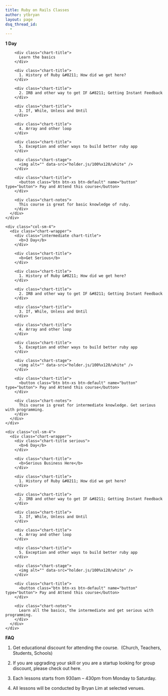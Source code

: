 ```yaml
---
title: Ruby on Rails Classes
author: ytbryan
layout: page
dsq_thread_id:
  - 
---
```

<div class="container-fluid">
  <div class="row">
    <div class="col-sm-4">
      <div class="chart-wrapper">
        <div class="easy chart-title">
          <b>1 Day</b>
        </div>
        
        <div class="chart-title">
          Learn the basics
        </div>
        
        <div class="chart-title">
          1. History of Ruby &#8211; How did we get here?
        </div>
        
        <div class="chart-title">
          2. IRB and other way to get IF &#8211; Getting Instant Feedback
        </div>
        
        <div class="chart-title">
          3. If, While, Unless and Until
        </div>
        
        <div class="chart-title">
          4. Array and other loop
        </div>
        
        <div class="chart-title">
          5. Exception and other ways to build better ruby app
        </div>
        
        <div class="chart-stage">
          <img alt="" data-src="holder.js/100%x120/white" />
        </div>
        
        <div class="chart-title">
          <button class="btn btn-xs btn-default" name="button" type="button"> Pay and Attend this course</button>
        </div>
        
        <div class="chart-notes">
          This course is great for basic knowledge of ruby.
        </div>
      </div>
    </div>
    
    <div class="col-sm-4">
      <div class="chart-wrapper">
        <div class="intermediate chart-title">
          <b>3 Day</b>
        </div>
        
        <div class="chart-title">
          <b>Get Serious</b>
        </div>
        
        <div class="chart-title">
          1. History of Ruby &#8211; How did we get here?
        </div>
        
        <div class="chart-title">
          2. IRB and other way to get IF &#8211; Getting Instant Feedback
        </div>
        
        <div class="chart-title">
          3. If, While, Unless and Until
        </div>
        
        <div class="chart-title">
          4. Array and other loop
        </div>
        
        <div class="chart-title">
          5. Exception and other ways to build better ruby app
        </div>
        
        <div class="chart-stage">
          <img alt="" data-src="holder.js/100%x120/white" />
        </div>
        
        <div class="chart-title">
          <button class="btn btn-xs btn-default" name="button" type="button"> Pay and Attend this course</button>
        </div>
        
        <div class="chart-notes">
          This course is great for intermediate knowledge. Get serious with programming.
        </div>
      </div>
    </div>
    
    <div class="col-sm-4">
      <div class="chart-wrapper">
        <div class="chart-title serious">
          <b>6 Day</b>
        </div>
        
        <div class="chart-title">
          <b>Serious Business Here</b>
        </div>
        
        <div class="chart-title">
          1. History of Ruby &#8211; How did we get here?
        </div>
        
        <div class="chart-title">
          2. IRB and other way to get IF &#8211; Getting Instant Feedback
        </div>
        
        <div class="chart-title">
          3. If, While, Unless and Until
        </div>
        
        <div class="chart-title">
          4. Array and other loop
        </div>
        
        <div class="chart-title">
          5. Exception and other ways to build better ruby app
        </div>
        
        <div class="chart-stage">
          <img alt="" data-src="holder.js/100%x120/white" />
        </div>
        
        <div class="chart-title">
          <button class="btn btn-xs btn-default" name="button" type="button"> Pay and Attend this course</button>
        </div>
        
        <div class="chart-notes">
          Learn all the basics, the intermediate and get serious with programming.
        </div>
      </div>
    </div>
  </div>
</div>

<link rel="stylesheet" type="text/css" href="https://raw.githubusercontent.com/keen/dashboards/gh-pages/assets/css/keen-dashboards.css" />

**FAQ**

1. Get educational discount for attending the course.  (Church, Teachers, Students, Schools)

2. If you are upgrading your skill or you are a startup looking for group discount, please check out here.

3. Each lessons starts from 930am &#8211; 430pm from Monday to Saturday.

4. All lessons will be conducted by Bryan Lim at selected venues.